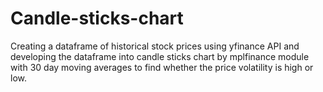 # Candle-sticks-chart
Creating a dataframe of historical stock prices using yfinance API and developing the dataframe into candle sticks chart by mplfinance module with 30 day moving averages to find whether the price volatility is high or low.
